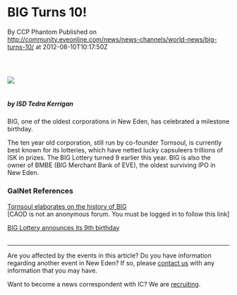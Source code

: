# BIG Turns 10!
By CCP Phantom
Published on http://community.eveonline.com/news/news-channels/world-news/big-turns-10/ at 2012-08-10T10:17:50Z

### &nbsp;

 ![](http://www.eve-ic.net/media/assets/icarticlebanner.png)  
 &nbsp;

##### by ISD Tedra Kerrigan

BIG, one of the oldest corporations in New Eden, has celebrated a milestone birthday.

The ten year old corporation, still run by co-founder Tornsoul, is currently best known for its lotteries, which have netted lucky capsuleers trillions of ISK in prizes. The BIG Lottery turned 9 earlier this year. BIG is also the owner of BMBE (BIG Merchant Bank of EVE), the oldest surviving IPO in New Eden.

### GalNet References

[Tornsoul elaborates on the history of BIG](https://forums.eveonline.com/default.aspx?g=posts&t=139416&find=unread)  
 [CAOD is not an anonymous forum. You must be logged in to follow this link]

[BIG Lottery announces its 9th birthday](https://forums.eveonline.com/default.aspx?g=posts&t=102893)  
 &nbsp;

* * *

Are you affected by the events in this article? Do you have information regarding another event in New Eden? If so, please [contact us](http://www.eveonline.com/news.asp?a=submitrp) with any information that you may have.

Want to become a news correspondent with IC? We are [recruiting](http://www.eveonline.com/isd.asp).

